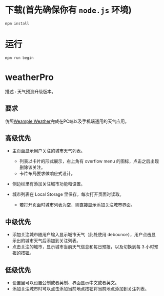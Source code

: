 # 下载(首先确保你有 `node.js` 环境)
```
npm install
```
# 运行

```
npm run begin
```

# weatherPro
描述 : 天气预测升级版本。
## 要求
仿照[Weample Weather](https://play.google.com/store/apps/details?id=pl.drobek.krzysztof.wemple)完成在PC端以及手机端通用的天气应用。
## 高级优先
- 主页面显示用户关注的城市天气列表。
    - 列表以卡片的形式展示，右上角有 overflow menu 的图标，点击之后出现删除该关注。
    - 卡片布局要求做响应式设计。

- 侧边栏里有添加关注城市功能和设置。
- 城市列表在 Local Storage 里保存，每次打开页面时读取。
    - 若打开页面时城市列表为空，则直接显示添加关注城市界面。

## 中级优先
- 添加关注城市随用户输入显示城市天气（此处使用 debounce），用户点击显示出的城市天气后添加到关注列表。
- 点击关注的城市，显示城市当前天气信息和每日预报，以及切换到每 3 小时预报的按钮。
## 低级优先
- 设置里可以设置公制或者英制、界面显示中文或者英文。
- 添加关注城市时可以点击添加当前地点按钮将当前地点添加到关注列表。
